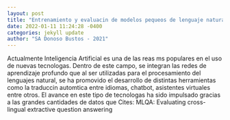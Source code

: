 ```yaml
--- 
layout: post 
title: "Entrenamiento y evaluacin de modelos pequeos de lenguaje natural basado en mtodos de autoatencin" 
date: 2022-01-11 11:24:28 -0400 
categories: jekyll update 
author: "SA Donoso Bustos - 2021" 
--- 
```

Actualmente Inteligencia Artificial es una de las reas ms populares en el uso de nuevas tecnologas. Dentro de este campo, se integran las redes de aprendizaje profundo que al ser utilizadas para el procesamiento del lenguajes natural, se ha promovido el desarrollo de distintas herramientas como la traduccin automtica entre idiomas, chatbot, asistentes virtuales entre otros. El avance en este tipo de tecnologas ha sido impulsado gracias a las grandes cantidades de datos que Cites: MLQA: Evaluating cross-lingual extractive question answering